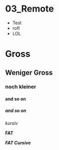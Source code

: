 # 03_Remote

- Test
- rofl
- LOL
  
# Gross
## Weniger Gross
### noch kleiner
#### and so on
##### and so on

*kursiv*

**FAT**

***FAT Cursive***



